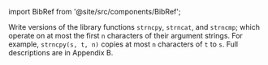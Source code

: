 import BibRef from '@site/src/components/BibRef';

Write versions of the library functions `strncpy`, `strncat`, and
`strncmp`; which operate on at most the first `n` characters of their argument
strings. For example, `strncpy(s, t, n)` copies at most `n` characters of `t` to `s`.
Full descriptions are in Appendix B. <BibRef id='KR1988' pages='p. 107'></BibRef>